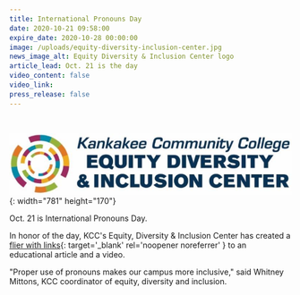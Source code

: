 ```yaml
---
title: International Pronouns Day
date: 2020-10-21 09:58:00
expire_date: 2020-10-28 00:00:00
image: /uploads/equity-diversity-inclusion-center.jpg
news_image_alt: Equity Diversity & Inclusion Center logo
article_lead: Oct. 21 is the day
video_content: false
video_link:
press_release: false
---
```


&nbsp;

![](/uploads/equity-diversity-inclusion-center-article.jpg){: width="781" height="170"}

Oct. 21 is International Pronouns Day.

In honor of the day, KCC's Equity, Diversity & Inclusion Center has created a [flier with links](/uploads/pdf/Pronouns-Day-2020.pdf){: target='_blank' rel='noopener noreferrer' } to an educational article and a video.

"Proper use of pronouns makes our campus more inclusive," said Whitney Mittons, KCC coordinator of equity, diversity and inclusion.

&nbsp;